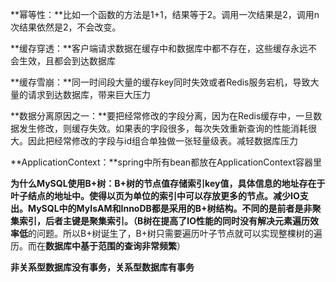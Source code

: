 **幂等性：**比如一个函数的方法是1+1，结果等于2。调用一次结果是2，调用n次结果依然是2，不会改变。

**缓存穿透：**客户端请求数据在缓存中和数据库中都不存在，这些缓存永远不会生效，且都会到达数据库

**缓存雪崩：**同一时间段大量的缓存key同时失效或者Redis服务宕机，导致大量的请求到达数据库，带来巨大压力

**数据分离原因之一：**要把经常修改的字段分离，因为在Redis缓存中，一旦数据发生修改，则缓存失效。如果表的字段很多，每次失效重新查询的性能消耗很大。因此把经常修改的字段与id组合单独做一张轻量级表。减轻数据库压力

**ApplicationContext：**spring中所有bean都放在ApplicationContext容器里

**为什么MySQL使用B+树：**B+树的节点值存储索引key值，具体信息的地址存在于叶子结点的地址中。使得以页为单位的索引中可以存放更多的节点。减少IO支出。**MySQL中的MyIsAM和InnoDB都是采用的B+树结构**。不同的是前者是非聚集索引，后者主键是聚集索引。（B树在提高了IO性能的同时没有解决**元素遍历效率低**的问题。所以B+树诞生了，B+树只需要遍历叶子节点就可以实现整棵树的遍历。而在**数据库中基于范围的查询非常频繁**）

**非关系型数据库没有事务，关系型数据库有事务**



